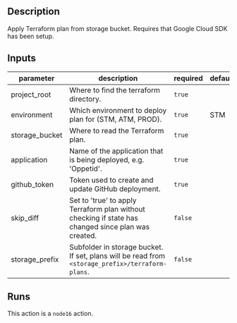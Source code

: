 ## Description

Apply Terraform plan from storage bucket. Requires that Google Cloud SDK has been setup.


## Inputs

| parameter | description | required | default |
| --- | --- | --- | --- |
| project_root | Where to find the terraform directory. | `true` |  |
| environment | Which environment to deploy plan for (STM, ATM, PROD). | `true` | STM |
| storage_bucket | Where to read the Terraform plan. | `true` |  |
| application | Name of the application that is being deployed, e.g. 'Oppetid'. | `true` |  |
| github_token | Token used to create and update GitHub deployment. | `true` |  |
| skip_diff | Set to 'true' to apply Terraform plan without checking if state has changed since plan was created. | `false` |  |
| storage_prefix | Subfolder in storage bucket. If set, plans will be read from `<storage_prefix>/terraform-plans`. | `false` |  |


## Runs

This action is a `node16` action.


